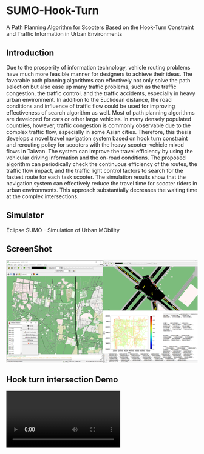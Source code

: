 # SUMO-Hook-Turn
A Path Planning Algorithm for Scooters Based on the Hook-Turn Constraint and Traffic Information in Urban Environments

## Introduction

Due to the prosperity of information technology, vehicle routing problems have much more feasible manner for designers to achieve their ideas. The favorable path planning algorithms can effectively not only solve the path selection but also ease up many traffic problems, such as the traffic congestion, the traffic control, and the traffic accidents, especially in heavy urban environment. In addition to the Euclidean distance, the road conditions and influence of traffic flow could be used for improving effectiveness of search algorithm as well. Most of path planning algorithms are developed for cars or other large vehicles. In many densely populated countries, however, traffic congestion is commonly observable due to the complex traffic flow, especially in some Asian cities. Therefore, this thesis develops a novel travel navigation system based on hook turn constraint and rerouting policy for scooters with the heavy scooter–vehicle mixed flows in Taiwan. The system can improve the travel efficiency by using the vehicular driving information and the on-road conditions. The proposed algorithm can periodically check the continuous efficiency of the routes, the traffic flow impact, and the traffic light control factors to search for the fastest route for each task scooter. The simulation results show that the navigation system can effectively reduce the travel time for scooter riders in urban environments. This approach substantially decreases the waiting time at the complex intersections.

## Simulator

 Eclipse SUMO - Simulation of Urban MObility

  
## ScreenShot

![Scree](https://github.com/shutaya23/Hook-Turn_SUMO/blob/main/sumo1.png)

## Hook turn intersection Demo
![video](https://github.com/shutaya23/Hook-Turn_SUMO/blob/main/Hook_turn_intersection_demo.mp4)

